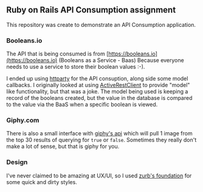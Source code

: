 ## Ruby on Rails API Consumption assignment
This repository was create to demonstrate an API Consumption application.

### Booleans.io
The API that is being consumed is from [https://booleans.io](https://booleans.io) (Booleans as a Service - Baas) Because everyone needs to use a service to store their boolean values :-).

I ended up using [httparty](https://github.com/jnunemaker/httparty) for the API consuption, along side some model callbacks. I originally looked at using [ActiveRestClient](https://github.com/whichdigital/active-rest-client) to provide "model" like functionality, but that was a joke. The model being used is keeping a record of the booleans created, but the value in the database is compared to the value via the BaaS when a specific boolean is viewed.

### Giphy.com
There is also a small interface with [giphy's api](http://api.giphy.com) which will pull 1 image from the top 30 results of querying for `true` or `false`. Sometimes they really don't make a lot of sense, but that is giphy for you.

### Design
I've never claimed to be amazing at UX/UI, so I used [zurb's foundation](http://foundation.zurb.com) for some quick and dirty styles.
